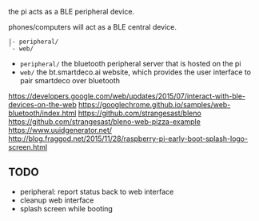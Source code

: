 the pi acts as a BLE peripheral device.

phones/computers will act as a BLE central device.

```
|- peripheral/
`- web/
```

* `peripheral/` the bluetooth peripheral server that is hosted on the pi
* `web/` the bt.smartdeco.ai website, which provides the user interface to pair smartdeco over bluetooth

https://developers.google.com/web/updates/2015/07/interact-with-ble-devices-on-the-web
https://googlechrome.github.io/samples/web-bluetooth/index.html
https://github.com/strangesast/bleno
https://github.com/strangesast/bleno-web-pizza-example
https://www.uuidgenerator.net/
http://blog.fraggod.net/2015/11/28/raspberry-pi-early-boot-splash-logo-screen.html


## TODO

* peripheral: report status back to web interface
* cleanup web interface
* splash screen while booting
